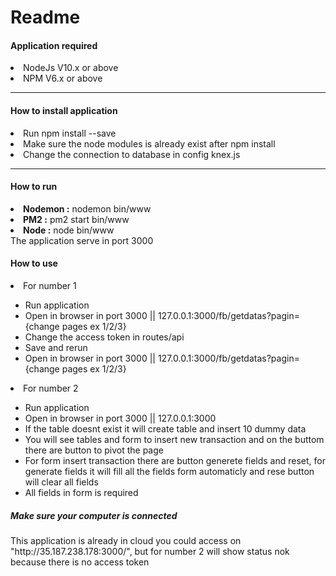 # Readme 

<h4>Application required</h4>
<li>NodeJs V10.x or above</li>
<li>NPM V6.x or above</li>
<hr>
<h4>How to install application</h4>
<li>Run npm install --save</li>
<li>Make sure the node modules is already exist after npm install</li>
<li>Change the connection to database in config knex.js</li>
<hr>
<h4>How to run</h4>
<li><b>Nodemon :</b> nodemon bin/www</li>
<li><b>PM2 :</b> pm2 start bin/www</li>
<li><b>Node :</b> node bin/www</li>
The application serve in port 3000

<h4>How to use</h4>
<li>For number 1</li>
<ul>
<li>Run application</li>
<li>Open in browser in port 3000 || 127.0.0.1:3000/fb/getdatas?pagin={change pages ex 1/2/3} </li>
<li>Change the access token in routes/api</li>
<li>Save and rerun</li>
<li>Open in browser in port 3000 || 127.0.0.1:3000/fb/getdatas?pagin={change pages ex 1/2/3} </li>
</ul>
<li>For number 2</li>
<ul>
 <li>Run application</li>
 <li>Open in browser in port 3000 || 127.0.0.1:3000</li>
 <li>If the table doesnt exist it will create table and insert 10 dummy data</li>
 <li>You will see tables and form to insert new transaction and on the buttom there are button to pivot the page</li>
<li>For form insert transaction there are button generete fields and reset, for generate fields it will fill all the fields form automaticly and rese button will clear all fields</li>
<li>All fields in form is required</li>
 </ul>
 
 
 <h5><b>Make sure your computer is connected</b></h5>
 This application is already in cloud you could access on "http://35.187.238.178:3000/", but for number 2 will show status nok because there is no access token 